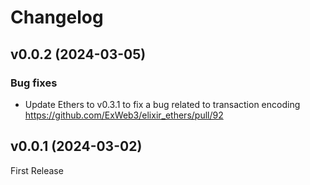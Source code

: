 # Changelog

## v0.0.2 (2024-03-05)

### Bug fixes

- Update Ethers to v0.3.1 to fix a bug related to transaction encoding
https://github.com/ExWeb3/elixir_ethers/pull/92

## v0.0.1 (2024-03-02)

First Release
